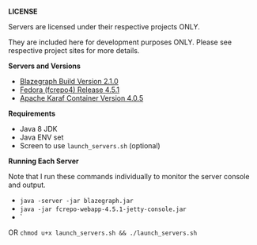 **LICENSE**

Servers are licensed under their respective projects ONLY.

They are included here for development purposes ONLY. Please see respective project sites for more details.

**Servers and Versions**
* [Blazegraph Build Version 2.1.0](https://www.blazegraph.com/)
* [Fedora (fcrepo4) Release 4.5.1](https://github.com/fcrepo4/fcrepo4)
* [Apache Karaf Container Version 4.0.5](http://karaf.apache.org/)

**Requirements**
* Java 8 JDK
* Java ENV set
* Screen to use `launch_servers.sh` (optional)

**Running Each Server**

Note that I run these commands individually to monitor the server console and output.
* `java -server -jar blazegraph.jar`
* `java -jar fcrepo-webapp-4.5.1-jetty-console.jar`
* `


OR `chmod u+x launch_servers.sh && ./launch_servers.sh`
